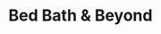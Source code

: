 ---
title: "Bed Bath & Beyond"
url: /chandler/bed-bath-und-beyond-west-frye-road/
shop: Haushaltsartikel
---